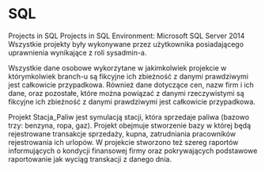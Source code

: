 # SQL
Projects in SQL
Projects in SQL Environment: Microsoft SQL Server 2014 Wszystkie projekty były wykonywane przez użytkownika
posiadającego uprawnienia wynikające z roli sysadmin-a.


Wszystkie dane osobowe wykorzytane w jakimkolwiek projekcie w którymkolwiek branch-u są fikcyjne
ich zbieżność z danymi prawdziwymi jest całkowicie przypadkowa.
Również dane dotyczące cen, nazw firm i ich dane, oraz pozostałe, które można powiązać 
z danymi rzeczywistymi są fikcyjne ich zbieżność z danymi prawdziwymi jest całkowicie przypadkowa.

Projekt Stacja_Paliw jest symulacją stacji, która sprzedaje paliwa (bazowo trzy: benzyna, ropa, gaz).
Projekt obejmuje stworzenie bazy w której będą rejestrowane transakcje sprzedaży, kupna, zatrudniania 
pracowników rejestrowania ich urlopów. W projekcie stworzono też szereg raportów informujących o 
kondycji finansowej firmy oraz pokrywających podstawowe raportowanie jak wyciąg transkacji z danego dnia.
